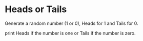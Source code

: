 # Heads or Tails

Generate a random number (1 or 0), Heads for 1 and Tails for 0.

print Heads if the number is one or Tails if the number is zero.
